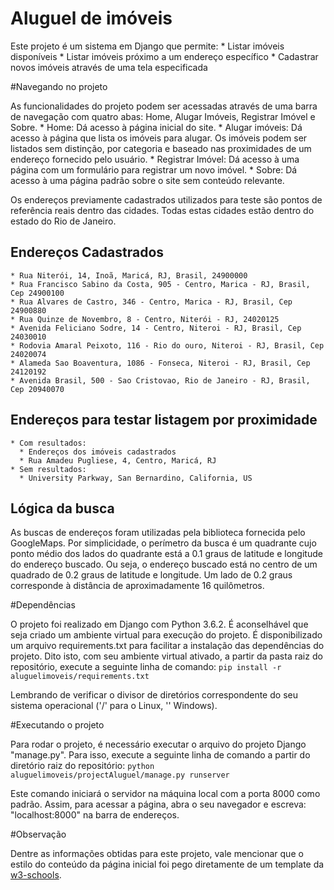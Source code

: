 # Aluguel de imóveis

Este projeto é um sistema em Django que permite: 
	* Listar imóveis disponíveis
	* Listar imóveis próximo a um endereço específico
	* Cadastrar novos imóveis através de uma tela especificada
	
	

#Navegando no projeto

As funcionalidades do projeto podem ser acessadas através de uma barra de navegação com quatro abas: Home, Alugar Imóveis, Registrar Imóvel e Sobre.
	* Home: Dá acesso à página inicial do site.
	* Alugar imóveis: Dá acesso à página que lista os imóveis para alugar. Os imóveis podem ser listados sem distinção, por categoria e baseado nas proximidades de um endereço fornecido pelo usuário.
	* Registrar Imóvel: Dá acesso à uma página com um formulário para registrar um novo imóvel.
	* Sobre: Dá acesso à uma página padrão sobre o site sem conteúdo relevante.


Os endereços previamente cadastrados utilizados para teste são pontos de referência reais dentro das cidades. Todas estas cidades estão dentro do estado do Rio de Janeiro.

## Endereços Cadastrados
	* Rua Niterói, 14, Inoã, Maricá, RJ, Brasil, 24900000
	* Rua Francisco Sabino da Costa, 905 - Centro, Marica - RJ, Brasil, Cep 24900100
	* Rua Alvares de Castro, 346 - Centro, Marica - RJ, Brasil, Cep 24900880
	* Rua Quinze de Novembro, 8 - Centro, Niterói - RJ, 24020125
	* Avenida Feliciano Sodre, 14 - Centro, Niteroi - RJ, Brasil, Cep 24030010
	* Rodovia Amaral Peixoto, 116 - Rio do ouro, Niteroi - RJ, Brasil, Cep 24020074
	* Alameda Sao Boaventura, 1086 - Fonseca, Niteroi - RJ, Brasil, Cep 24120192
	* Avenida Brasil, 500 - Sao Cristovao, Rio de Janeiro - RJ, Brasil, Cep 20940070
	
## Endereços para testar listagem por proximidade
	* Com resultados:
	  * Endereços dos imóveis cadastrados
	  * Rua Amadeu Pugliese, 4, Centro, Maricá, RJ
	* Sem resultados:
	  * University Parkway, San Bernardino, California, US

	 
	 
	 
## Lógica da busca
As buscas de endereços foram utilizadas pela biblioteca fornecida pelo GoogleMaps.
Por simplicidade, o perímetro da busca é um quadrante cujo ponto médio dos lados do quadrante está a 0.1 graus de latitude e longitude do endereço buscado.
Ou seja, o endereço buscado está no centro de um quadrado de 0.2 graus de latitude e longitude. Um lado de 0.2 graus corresponde à distância de aproximadamente 16 quilômetros.



	 
#Dependências

O projeto foi realizado em Django com Python 3.6.2. 
É aconselhável que seja criado um ambiente virtual para execução do projeto. 
É disponibilizado um arquivo requirements.txt para facilitar a instalação das dependências do projeto.
Dito isto, com seu ambiente virtual ativado, a partir da pasta raiz do repositório, execute a seguinte linha de comando:
`pip install -r aluguelimoveis/requirements.txt`

Lembrando de verificar o divisor de diretórios correspondente do seu sistema operacional ('/' para o Linux, '\' Windows).


#Executando o projeto

Para rodar o projeto, é necessário executar o arquivo do projeto Django "manage.py". Para isso, execute a seguinte linha de comando a partir do diretório raiz do repositório:
`python aluguelimoveis/projectAluguel/manage.py runserver`

Este comando iniciará o servidor na máquina local com a porta 8000 como padrão. Assim, para acessar a página, abra o seu navegador e escreva: "localhost:8000" na barra de endereços.

	
	
#Observação

Dentre as informações obtidas para este projeto, vale mencionar que o estilo do conteúdo da página inicial foi pego diretamente de um template da [w3-schools](https://www.w3schools.com/w3css/tryw3css_templates_start_page.htm).